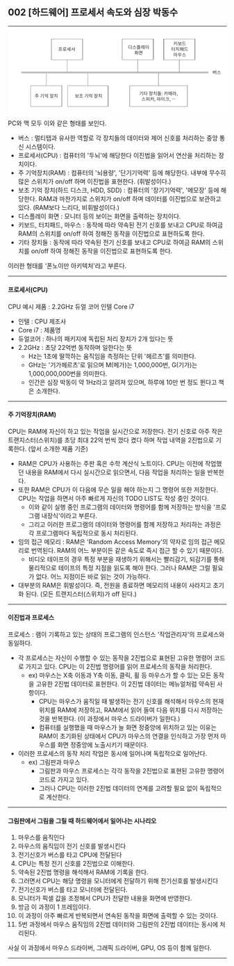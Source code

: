 ## 002 [하드웨어] 프로세서 속도와 심장 박동수

---

![단순하게 추상화한 컴퓨터 아키텍처 다이어그램](../../image/01-04.png)

PC와 맥 모두 이와 같은 형태를 보인다. 
- 버스 : 멀티탭과 유사한 역할로 각 장치들의 데이터와 제어 신호를 처리하는 중앙 통신 시스템이다.
- 프로세서(CPU) : 컴퓨터의 '두뇌'에 해당한다 이진법을 읽어서 연산을 처리하는 장치이다.
- 주 기억장치(RAM) : 컴퓨터의 '뇌용량', '단기기억력' 등에 해당한다. 내부에 무수히 많은 스위치가 on/off 하며 이진법을 표현한다. (휘발성이다.)
- 보조 기억 장치(하드 디스크, HDD, SDD) : 컴퓨터의 '장기기억력', '메모장' 등에 해당한다. RAM과 마찬가지로 스위치가 on/off 하며 데이터를 이진법으로 보관하고 있다. (RAM보다 느리다, 비휘발성이다.)
- 디스플레이 화면 : 모니터 등의 보이는 화면을 출력하는 장치이다.
- 키보드, 터치패드, 마우스 : 동작에 따라 약속된 전기 신호를 보내고 CPU로 하여금 RAM의 스위치를 on/off 하여 정해진 동작을 이진법으로 표현하도록 한다.
- 기타 장치들 : 동작에 따라 약속된 전기 신호를 보내고 CPU로 하여금 RAM의 스위치를 on/off 하여 정해진 동작을 이진법으로 표현하도록 한다.

이러한 형태를 '폰노이만 아키텍처'라고 부른다.

---

#### 프로세서(CPU)
CPU 예시 제품 : 2.2GHz 듀얼 코어 인텔 Core i7
- 인텔 : CPU 제조사
- Core i7 : 제품명
- 듀얼코어 : 하나의 패키지에 독립된 처리 장치가 2개 있다는 뜻
- 2.2GHz : 초당 22억번 동작하며 일한다는 뜻
  - Hz는 1초에 딸깍하는 움직임을 측정하는 단위 '헤르츠'를 의미한다.
  - GHz는 '기가헤르츠'로 읽으며 M(메가)는 1,000,000번, G(기가)는 1,000,000,000번을 의미한다.
  - 인간은 심장 박동이 약 1Hz라고 알려져 있으며, 하루에 10만 번 정도 뛴다고 책은 소개한다.

---

#### 주 기억장치(RAM)
CPU는 RAM에 자신이 하고 있는 작업을 실시간으로 저장한다. 전기 신호로 아주 작은 트랜지스터(스위치)를 초당 최대 22억 번씩 껐다 켰다 하며 작업 내역을 2진법으로 기록한다. (앞서 소개한 제품 기준)
- RAM은 CPU가 사용하는 주판 혹은 수학 계산식 노트이다. CPU는 이전에 작업했던 내용을 RAM에서 다시 실시간으로 읽으면서, 다음 작업을 처리하는 일을 반복한다.
- 또한 RAM은 CPU가 이 다음에 무슨 일을 해야 하는지 그 명령어 또한 저장한다. CPU는 작업을 하면서 아주 빠르게 자신의 TODO LIST도 작성 중인 것이다.
  - 이와 같이 실행 중인 프로그램의 데이터와 명령어를 함께 저장하는 방식을 '프로그램 내장식'이라고 부른다.
  - 그리고 이러한 프로그램의 데이터와 명령어를 함께 저장하고 처리하는 과정은 각 프로그램마다 독립적으로 동시 처리된다.
- 임의 접근 메모리 : RAM은 'Random Access Memory'의 약자로 임의 접근 메모리로 번역된다. RAM의 어느 부분이든 같은 속도로 즉시 접근 할 수 있기 때문이다.
  - 비디오 테이프의 경우 특정 부분을 재생하기 위해서는 빨리감기, 되감기를 통해 물리적으로 테이프의 특정 지점을 읽도록 해야 한다. 그러나 RAM은 그럴 필요가 없다. 어느 지점이든 바로 읽는 것이 가능하다.
- 대부분의 RAM은 휘발성이다. 즉, 전원을 종료하면 메모리의 내용이 사라지고 초기화 된다. (모든 트랜지스터(스위치)가 off 된다.)

---

#### 이진법과 프로세스
프로세스 : 램이 기록하고 있는 상태의 프로그램의 인스턴스 '작업관리자'의 프로세스와 동일하다.
- 각 프로세스는 자신이 수행할 수 있는 동작을 2진법으로 표현된 고유한 명령어 코드로 가지고 있다. CPU는 이 2진법 명령어를 읽어 프로세스의 동작을 처리한다.
  - ex) 마우스는 X축 이동과 Y축 이동, 클릭, 휠 등 마우스가 할 수 있는 모든 동작을 고유한 2진법 데이터로 표현한다. 이 2진법 데이터는 메뉴얼처럼 약속된 사항이다.
    - CPU는 마우스가 움직일 때 발생하는 전기 신호를 해석해서 마우스의 현재 위치를 RAM에 저장하고, RAM에서 읽어 들여 다음 위치를 다시 저장하는 것을 반복한다. (이 과정에서 마우스 드라이버가 일한다.)
    - 컴퓨터를 실행했을 때 마우스가 늘 화면 정중앙에 위치하고 있는 이유는 RAM이 초기화된 상태에서 CPU가 마우스의 연결을 인식하고 가장 먼저 마우스를 화면 정중앙에 노출시키기 때문이다.
- 이러한 프로세스의 동작 처리 작업은 동시에 일어나며 독립적으로 일어난다.
  - ex) 그림판과 마우스
    - 그림판과 마우스 프로세스는 각각 동작을 2진법으로 표현된 고유한 명령어 코드로 가지고 있다.
    - 그러나 CPU는 이러한 2진법 데이터의 연계를 고려할 필요 없이 독립적으로 계산한다.

---

#### 그림판에서 그림을 그릴 때 하드웨어에서 일어나는 시나리오
1. 마우스를 움직인다
2. 마우스의 움직임이 전기 신호를 발생시킨다
3. 전기신호가 버스를 타고 CPU에 전달된다
4. CPU는 특정 전기 신호를 2진법으로 이해한다.
5. 약속된 2진법 명령을 해석해서 RAM에 기록을 한다.
6. 그러면서 CPU는 해당 명령을 모니터에게 전달하기 위해 전기신호를 발생시킨다
7. 전기신호가 버스를 타고 모니터에 전달된다.
8. 모니터가 픽셀 값을 조정해서 CPU가 전달한 내용을 화면에 반영한다.
9. 방금 이 과정이 1 프레임이다.
10. 이 과정이 아주 빠르게 반복되면서 연속된 동작을 화면에 출력할 수 있는 것이다.
11. 5번 과정에서 마우스 움직임의 2진법 데이터와 그림판의 2진법 데이터는 동시에 처리된다.

사실 이 과정에서 마우스 드라이버, 그래픽 드라이버, GPU, OS 등이 함께 일한다.

---